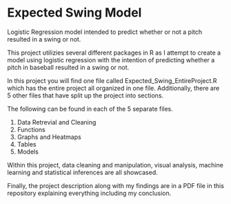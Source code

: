 # Expected Swing Model
Logistic Regression model intended to predict whether or not a pitch resulted in a swing or not.


This project utilizies several different packages in R as I attempt to create a model using logistic regression with the intention of predicting whether a pitch in baseball resulted in a swing or not. 

In this project you will find one file called Expected_Swing_EntireProject.R which has the entire project all organized in one file. Additionally, there are 5 other files that have split up the project into sections. 

The following can be found in each of the 5 separate files. 

1. Data Retrevial and Cleaning
2. Functions
3. Graphs and Heatmaps
4. Tables
5. Models

Within this project, data cleaning and manipulation, visual analysis, machine learning and statistical inferences are all showcased. 

Finally, the project description along with my findings are in a PDF file in this repository explaining everything including my conclusion. 
